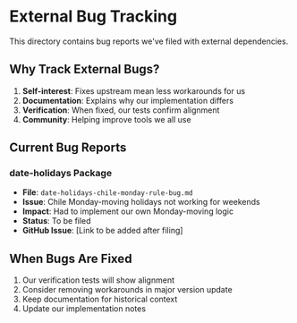 # External Bug Tracking

This directory contains bug reports we've filed with external dependencies.

## Why Track External Bugs?

1. **Self-interest**: Fixes upstream mean less workarounds for us
2. **Documentation**: Explains why our implementation differs
3. **Verification**: When fixed, our tests confirm alignment
4. **Community**: Helping improve tools we all use

## Current Bug Reports

### date-holidays Package

- **File**: `date-holidays-chile-monday-rule-bug.md`
- **Issue**: Chile Monday-moving holidays not working for weekends
- **Impact**: Had to implement our own Monday-moving logic
- **Status**: To be filed
- **GitHub Issue**: [Link to be added after filing]

## When Bugs Are Fixed

1. Our verification tests will show alignment
2. Consider removing workarounds in major version update
3. Keep documentation for historical context
4. Update our implementation notes